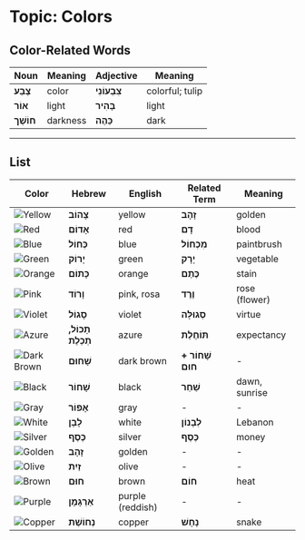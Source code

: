 # Topic: Colors

## Color-Related Words

| Noun | Meaning | Adjective | Meaning |
|--------------|--------------|--------------|--------------|
| **צֶבַע** | color| **צִבְעוֹנִי** | colorful; tulip  |
| **אוֹר** | light | **בָּהִיר** | light |
| **חוֹשֶׁך** | darkness | **כֵּהֶה** | dark |

---

## List

| Color | Hebrew | English | Related Term | Meaning |
|-------|--------|---------|--------------|---------|
| ![Yellow](https://placehold.co/15x15/eeee00/eeee00.png) | **צָהוֹב** | yellow | **זָהָב** | golden |
| ![Red](https://placehold.co/15x15/ff0000/ff0000.png) | **אָדוֹם** | red | **דָם** | blood |
| ![Blue](https://placehold.co/15x15/0000ee/0000ee.png) | **כְּחוֹל** | blue | **מִכְחוֹל** | paintbrush |
| ![Green](https://placehold.co/15x15/00ff00/00ff00.png) | **יָרוֹק** | green | **יָרָק** | vegetable |
| ![Orange](https://placehold.co/15x15/ffa500/ffa500.png) | **כָּתוֹם** | orange | **כֶּתֶם** | stain |
| ![Pink](https://placehold.co/15x15/ffc0cb/ffc0cb.png) | **וָרוֹד** | pink, rosa | **וֶרֶד** | rose (flower) |
| ![Violet](https://placehold.co/15x15/8a2be2/8a2be2.png) | **סָגוֹל** | violet | **סְגוּלָּה** | virtue |
| ![Azure](https://placehold.co/15x15/2282ff/2282ff.png) | **תָכוֹל, תְכֵלֶת** | azure | **תּוֹחֶלֶת** | expectancy |
| ![Dark Brown](https://placehold.co/15x15/8b4513/8b4513.png) | **שָׁחוּם** | dark brown | **שָׁחוֹר + חוּם** | - |
| ![Black](https://placehold.co/15x15/000000/000000.png) | **שָׁחוֹר** | black | **שַׁחַר** | dawn, sunrise |
| ![Gray](https://placehold.co/15x15/808080/808080.png) | **אָפוֹר** | gray | - | - |
| ![White](https://placehold.co/15x15/ffffff/ffffff.png) | **לָבָן** | white | **לְבָנוֹן** | Lebanon |
| ![Silver](https://placehold.co/15x15/c0c0c0/c0c0c0.png) | **כֶּסֶף** | silver | **כֶּסֶף** | money |
| ![Golden](https://placehold.co/15x15/ffd700/ffd700.png) | **זָהָב** | golden | - | - |
| ![Olive](https://placehold.co/15x15/808000/808000.png) | **זַיִת** | olive | - | - |
| ![Brown](https://placehold.co/15x15/a52a2a/a52a2a.png) | **חוּם** | brown | **חוֹם** | heat |
| ![Purple](https://placehold.co/15x15/800080/800080.png) | **אַרְגָּמָן** | purple (reddish) | - | - |
| ![Copper](https://placehold.co/15x15/cd7f32/cd7f32.png) | **נְחוֹשֶׁת** | copper | **נָחָשׁ** | snake |
